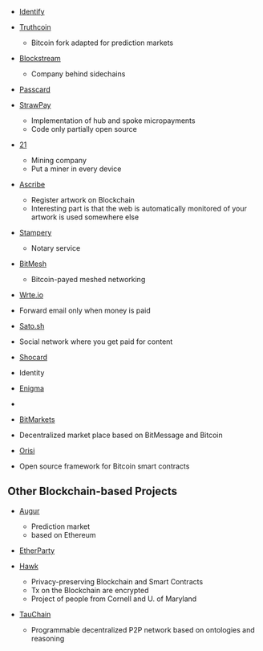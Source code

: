 * [Identify](http://identifi.org)

* [Truthcoin](http://www.truthcoin.info/)
  * Bitcoin fork adapted for prediction markets

* [Blockstream](https://blockstream.com/)
  * Company behind sidechains

* [Passcard](https://passcard.info/)

* [StrawPay](http://www.strawpay.com/)
  * Implementation of hub and spoke micropayments
  * Code only partially open source

* [21](https://21.co/)
  * Mining company
  * Put a miner in every device

* [Ascribe](https://www.ascribe.io/)
  * Register artwork on Blockchain
  * Interesting part is that the web is automatically monitored of your artwork is used somewhere else

* [Stampery](https://stampery.co/)
  * Notary service

* [BitMesh](https://bitmesh.network/)
  * Bitcoin-payed meshed networking

* [Wrte.io](https://wrte.io/)
 * Forward email only when money is paid

* [Sato.sh](http://sato.sh/)
 * Social network where you get paid for content 

* [Shocard](http://www.shocard.com/)
 * Identity

* [Enigma](http://enigma.media.mit.edu/)
 *

* [BitMarkets](https://voluntary.net/bitmarkets/)
 * Decentralized market place based on BitMessage and Bitcoin

* [Orisi](http://orisi.org/)
 * Open source framework for Bitcoin smart contracts


## Other Blockchain-based Projects

* [Augur](http://www.augur.net)
  * Prediction market
  * based on Ethereum

* [EtherParty](http://etherparty.io/)


* [Hawk](http://oblivm.com/hawk/)
  * Privacy-preserving Blockchain and Smart Contracts
  * Tx on the Blockchain are encrypted
  * Project of people from Cornell and U. of Maryland

* [TauChain](http://www.idni.org/)
  * Programmable decentralized P2P network based on ontologies and reasoning

